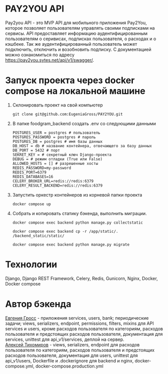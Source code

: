 # PAY2YOU API
Pay2you API - это MVP API для мобильного приложения Pay2You, которое позволяет пользователям управлять своими подписками на сервисы. API предоставляет информацию аудентифицированным пользователям о серивисах, подписках пользователя, о расходах и о кэшбеке. Так же аудентифицированный пользователь может подключить, отключить и возобновить подписку.
С документацией можно ознакомиться по адресу <https://pay2you.sytes.net/api/v1/swagger/>.
# Запуск проекта через docker compose на локальной машине
1. Склонировать проект на свой компьютер
   ```
   git clone git@github.com:EugeniaGross/PAY2YOU.git
   ```
2. В папке foodgram_backend создать .env со следующими данными
   ```
   POSTGRES_USER = postgres # пользователь
   POSTGRES_PASSWORD = postgres # пароль
   POSTGRES_DB = postgres # имя базы данных
   DB_HOST = db # название контейнера, отвечающего за базу данных
   DB_PORT = 5432 # порт
   SEKRET_KEY = # секретный ключ Django-проекта
   DEBUG = # режим отладки (True или False)
   ALLOWED_HOSTS = [] # разрешенные хосты
   REDIS_PASSWORD=my-password
   REDIS_PORT=6379
   REDIS_DATABASES=16
   CELERY_BROKER_URL=redis://redis:6379
   CELERY_RESULT_BACKEND=redis://redis:6379
   ```
2. Запустить оркестр контейнеров из корневой папки проекта
   ```
   docker compose up
   ```
4. Cобрать и копировать статику бэкенда, выполнить миграции.
   ```
   docker compose exec backend python manage.py collectstatic

   docker compose exec backend cp -r /app/static/. /backend_static/static/

   docker compose exec backend python manage.py migrate

   ```
# Технологии
Django, Django REST Framework, Celery, Redis, Gunicorn, Nginx, Docker, Docker compose
# Автор бэкенда
[Евгения Гросс](https://github.com/EugeniaGross/ 'Ссылка на GitHub') - приложения services, users, bank; периодические задачи; views, serializers, endpoint, permissions, filters, mixins для API services и users, кроме расходов пользователя по категориям, расходов пользователя и предстоящих расходов пользователя, документация для services, unittest для api_v1/services, деплой на сервер.<br>
[Алексей Тихомиров](<https://github.com/sorath2> 'Ссылка на GitHub') - views, serializers, endpoint для расходов пользователя по категориям, расходов пользователя и предстоящих расходов пользователя, документация для users, unittest для api_v1/users, Dockerfile и .dockerignore для backend и nginx, docker-compose.yml, docker-compose.production.yml
